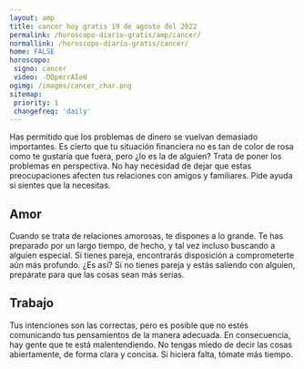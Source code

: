 ```yaml
---
layout: amp
title: cancer hoy gratis 19 de agosto del 2022 
permalink: /horoscopo-diario-gratis/amp/cancer/
normallink: /horoscopo-diario-gratis/cancer/
home: FALSE
horoscopo:
 signo: cancer
 video: -DQpmrrAIeU
ogimg: /images/cancer_char.png
sitemap:
 priority: 1
 changefreq: 'daily'
---
```



Has permitido que los problemas de dinero se vuelvan demasiado importantes. Es cierto que tu situación financiera no es tan de color de rosa como te gustaría que fuera, pero ¿lo es la de alguien? Trata de poner los problemas en perspectiva. No hay necesidad de dejar que estas preocupaciones afecten tus relaciones con amigos y familiares. Pide ayuda si sientes que la necesitas.

## Amor

Cuando se trata de relaciones amorosas, te dispones a lo grande. Te has preparado por un largo tiempo, de hecho, y tal vez incluso buscando a alguien especial. Si tienes pareja, encontrarás disposición a comprometerte aún más profundo. ¿Es así? Si no tienes pareja y estás saliendo con alguien, prepárate para que las cosas sean más serias.

## Trabajo

Tus intenciones son las correctas, pero es posible que no estés comunicando tus pensamientos de la manera adecuada. En consecuencia, hay gente que te está malentendiendo. No tengas miedo de decir las cosas abiertamente, de forma clara y concisa. Si hiciera falta, tómate más tiempo.